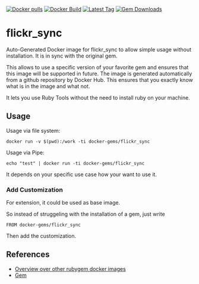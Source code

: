 [![Docker pulls](https://img.shields.io/docker/pulls/rubygem/flickr_sync.svg)](https://hub.docker.com/r/rubygem/flickr_sync/)
[![Docker Build](https://img.shields.io/docker/automated/rubygem/flickr_sync.svg)](https://hub.docker.com/r/rubygem/flickr_sync/)
[![Latest Tag](https://img.shields.io/github/tag/docker-rubygem/flickr_sync.svg)](https://hub.docker.com/r/rubygem/flickr_sync/)
[![Gem Downloads](https://img.shields.io/gem/dt/flickr_sync.svg)](https://rubygems.org/gems/flickr_sync/)
# flickr_sync

Auto-Generated Docker image for flickr_sync to allow simple usage without installation.
It is in sync with the original gem.

This allows to use a specific version of your favorite gem and ensures that this image will be supported in future.
The image is generated automatically from a github repository by Docker Hub.
This ensures that you exactly know what is in the image and what not.

It lets you use Ruby Tools without the need to install ruby on your machine.

## Usage

Usage via file system:

`docker run -v $(pwd):/work -ti docker-gems/flickr_sync`

Usage via Pipe:

`echo "test" | docker run -ti docker-gems/flickr_sync`

It depends on your specific use case how your want to use it.

### Add Customization

For extension, it could be used as base image.

So instead of struggeling with the installation of a gem, just write

`FROM docker-gems/flickr_sync`

Then add the customization.

## References

 - [Overview over other rubygem docker images](https://github.com/thinkbot/docker-rubygem)
 - [Gem](https://rubygems.org/gems/flickr_sync/)

